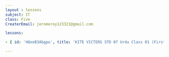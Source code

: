 ```yaml
--- 
layout : lessons 
subject: IT
class: Five
CreaterEmail: jeromeroy123321@gmail.com

lessons: 

- { id: 'HQxeB3Abgpo', title: 'KITE VICTERS STD 07 Urdu Class 01 (First Bell-ഫസ്റ്റ് ബെല്‍)' }

---
```

